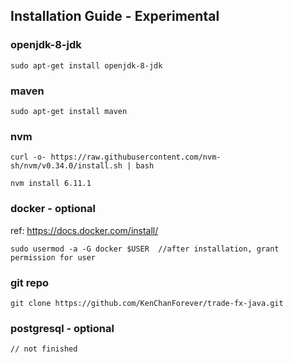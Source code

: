 ## Installation Guide - Experimental


### openjdk-8-jdk
```
sudo apt-get install openjdk-8-jdk
```

### maven
```
sudo apt-get install maven
```

### nvm
```
curl -o- https://raw.githubusercontent.com/nvm-sh/nvm/v0.34.0/install.sh | bash

nvm install 6.11.1
```

### docker - optional
ref: https://docs.docker.com/install/
```
sudo usermod -a -G docker $USER  //after installation, grant permission for user
```

### git repo
```
git clone https://github.com/KenChanForever/trade-fx-java.git
```

### postgresql - optional
```
// not finished
```
